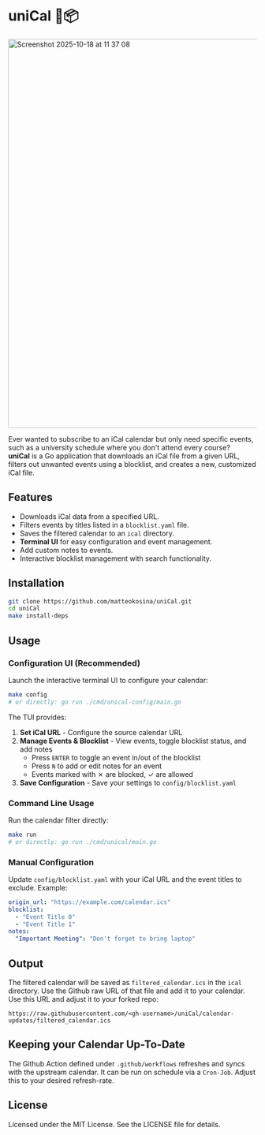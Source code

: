 # uniCal 📆📦

<img width="744" height="789" alt="Screenshot 2025-10-18 at 11 37 08" src="https://github.com/user-attachments/assets/a161f336-b77a-4963-8351-f696171fa06f" />

Ever wanted to subscribe to an iCal calendar but only need specific events, such as a university schedule where you don't attend every course?  
**uniCal** is a Go application that downloads an iCal file from a given URL, filters out unwanted events using a blocklist, and creates a new, customized iCal file.

## Features

- Downloads iCal data from a specified URL.
- Filters events by titles listed in a `blocklist.yaml` file.
- Saves the filtered calendar to an `ical` directory.
- **Terminal UI** for easy configuration and event management.
- Add custom notes to events.
- Interactive blocklist management with search functionality.

## Installation

```bash
git clone https://github.com/matteokosina/uniCal.git
cd uniCal
make install-deps
```

## Usage

### Configuration UI (Recommended)

Launch the interactive terminal UI to configure your calendar:

```bash
make config
# or directly: go run ./cmd/unical-config/main.go
```

The TUI provides:

1. **Set iCal URL** - Configure the source calendar URL
2. **Manage Events & Blocklist** - View events, toggle blocklist status, and add notes
   - Press `ENTER` to toggle an event in/out of the blocklist
   - Press `N` to add or edit notes for an event
   - Events marked with ✗ are blocked, ✓ are allowed
3. **Save Configuration** - Save your settings to `config/blocklist.yaml`

### Command Line Usage

Run the calendar filter directly:

```bash
make run
# or directly: go run ./cmd/unical/main.go
```

### Manual Configuration

Update `config/blocklist.yaml` with your iCal URL and the event titles to exclude. Example:

```yaml
origin_url: "https://example.com/calendar.ics"
blocklist:
  - "Event Title 0"
  - "Event Title 1"
notes:
  "Important Meeting": "Don't forget to bring laptop"
```

## Output

The filtered calendar will be saved as `filtered_calendar.ics` in the `ical` directory. Use the Github raw URL of that file and add it to your calendar.
Use this URL and adjust it to your forked repo:

`https://raw.githubusercontent.com/<gh-username>/uniCal/calendar-updates/filtered_calendar.ics`

## Keeping your Calendar Up-To-Date

The Github Action defined under `.github/workflows` refreshes and syncs with the upstream calendar. It can be run on schedule via a `Cron-Job`. Adjust this to your desired refresh-rate.

## License

Licensed under the MIT License. See the LICENSE file for details.
